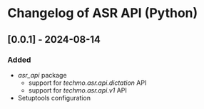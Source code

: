 # Changelog of ASR API (Python)

## [0.0.1] - 2024-08-14

### Added

- _asr_api_ package
  - support for _techmo.asr.api.dictation_ API
  - support for _techmo.asr.api.v1_ API
- Setuptools configuration
